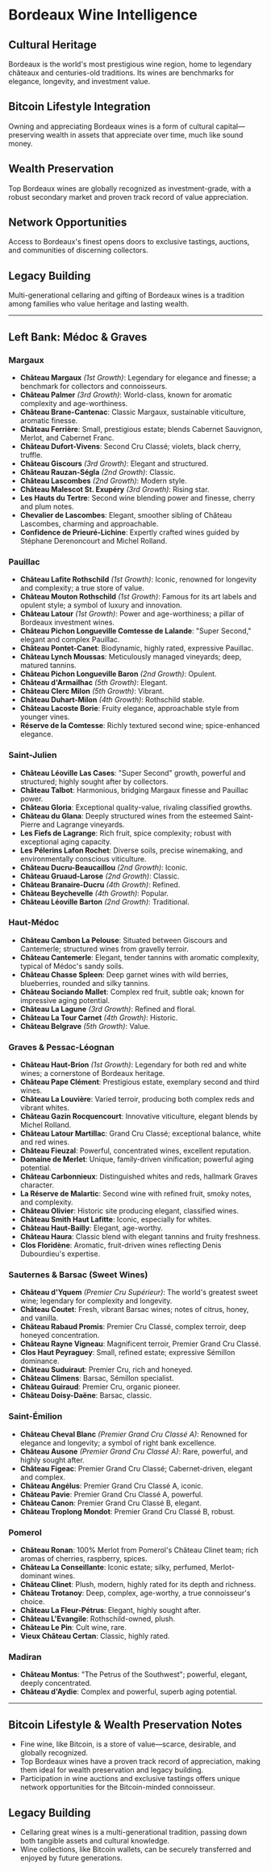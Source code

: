 # Bordeaux Wine Intelligence

## Cultural Heritage
Bordeaux is the world's most prestigious wine region, home to legendary châteaux and centuries-old traditions. Its wines are benchmarks for elegance, longevity, and investment value.

## Bitcoin Lifestyle Integration
Owning and appreciating Bordeaux wines is a form of cultural capital—preserving wealth in assets that appreciate over time, much like sound money.

## Wealth Preservation
Top Bordeaux wines are globally recognized as investment-grade, with a robust secondary market and proven track record of value appreciation.

## Network Opportunities
Access to Bordeaux's finest opens doors to exclusive tastings, auctions, and communities of discerning collectors.

## Legacy Building
Multi-generational cellaring and gifting of Bordeaux wines is a tradition among families who value heritage and lasting wealth.

---

## Left Bank: Médoc & Graves

### Margaux
- **Château Margaux** *(1st Growth)*: Legendary for elegance and finesse; a benchmark for collectors and connoisseurs.
- **Château Palmer** *(3rd Growth)*: World-class, known for aromatic complexity and age-worthiness.
- **Château Brane-Cantenac**: Classic Margaux, sustainable viticulture, aromatic finesse.
- **Château Ferrière**: Small, prestigious estate; blends Cabernet Sauvignon, Merlot, and Cabernet Franc.
- **Château Dufort-Vivens**: Second Cru Classé; violets, black cherry, truffle.
- **Château Giscours** *(3rd Growth)*: Elegant and structured.
- **Château Rauzan-Ségla** *(2nd Growth)*: Classic.
- **Château Lascombes** *(2nd Growth)*: Modern style.
- **Château Malescot St. Exupéry** *(3rd Growth)*: Rising star.
- **Les Hauts du Tertre**: Second wine blending power and finesse, cherry and plum notes.
- **Chevalier de Lascombes**: Elegant, smoother sibling of Château Lascombes, charming and approachable.
- **Confidence de Prieuré-Lichine**: Expertly crafted wines guided by Stéphane Derenoncourt and Michel Rolland.

### Pauillac
- **Château Lafite Rothschild** *(1st Growth)*: Iconic, renowned for longevity and complexity; a true store of value.
- **Château Mouton Rothschild** *(1st Growth)*: Famous for its art labels and opulent style; a symbol of luxury and innovation.
- **Château Latour** *(1st Growth)*: Power and age-worthiness; a pillar of Bordeaux investment wines.
- **Château Pichon Longueville Comtesse de Lalande**: "Super Second," elegant and complex Pauillac.
- **Château Pontet-Canet**: Biodynamic, highly rated, expressive Pauillac.
- **Château Lynch Moussas**: Meticulously managed vineyards; deep, matured tannins.
- **Château Pichon Longueville Baron** *(2nd Growth)*: Opulent.
- **Château d'Armailhac** *(5th Growth)*: Elegant.
- **Château Clerc Milon** *(5th Growth)*: Vibrant.
- **Château Duhart-Milon** *(4th Growth)*: Rothschild stable.
- **Château Lacoste Borie**: Fruity elegance, approachable style from younger vines.
- **Réserve de la Comtesse**: Richly textured second wine; spice-enhanced elegance.

### Saint-Julien
- **Château Léoville Las Cases**: "Super Second" growth, powerful and structured; highly sought after by collectors.
- **Château Talbot**: Harmonious, bridging Margaux finesse and Pauillac power.
- **Château Gloria**: Exceptional quality-value, rivaling classified growths.
- **Château du Glana**: Deeply structured wines from the esteemed Saint-Pierre and Lagrange vineyards.
- **Les Fiefs de Lagrange**: Rich fruit, spice complexity; robust with exceptional aging capacity.
- **Les Pélerins Lafon Rochet**: Diverse soils, precise winemaking, and environmentally conscious viticulture.
- **Château Ducru-Beaucaillou** *(2nd Growth)*: Iconic.
- **Château Gruaud-Larose** *(2nd Growth)*: Classic.
- **Château Branaire-Ducru** *(4th Growth)*: Refined.
- **Château Beychevelle** *(4th Growth)*: Popular.
- **Château Léoville Barton** *(2nd Growth)*: Traditional.

### Haut-Médoc
- **Château Cambon La Pelouse**: Situated between Giscours and Cantemerle; structured wines from gravelly terroir.
- **Château Cantemerle**: Elegant, tender tannins with aromatic complexity, typical of Médoc's sandy soils.
- **Château Chasse Spleen**: Deep garnet wines with wild berries, blueberries, rounded and silky tannins.
- **Château Sociando Mallet**: Complex red fruit, subtle oak; known for impressive aging potential.
- **Château La Lagune** *(3rd Growth)*: Refined and floral.
- **Château La Tour Carnet** *(4th Growth)*: Historic.
- **Château Belgrave** *(5th Growth)*: Value.

### Graves & Pessac-Léognan
- **Château Haut-Brion** *(1st Growth)*: Legendary for both red and white wines; a cornerstone of Bordeaux heritage.
- **Château Pape Clément**: Prestigious estate, exemplary second and third wines.
- **Château La Louvière**: Varied terroir, producing both complex reds and vibrant whites.
- **Château Gazin Rocquencourt**: Innovative viticulture, elegant blends by Michel Rolland.
- **Château Latour Martillac**: Grand Cru Classé; exceptional balance, white and red wines.
- **Château Fieuzal**: Powerful, concentrated wines, excellent reputation.
- **Domaine de Merlet**: Unique, family-driven vinification; powerful aging potential.
- **Château Carbonnieux**: Distinguished whites and reds, hallmark Graves character.
- **La Réserve de Malartic**: Second wine with refined fruit, smoky notes, and complexity.
- **Château Olivier**: Historic site producing elegant, classified wines.
- **Château Smith Haut Lafitte**: Iconic, especially for whites.
- **Château Haut-Bailly**: Elegant, age-worthy.
- **Château Haura**: Classic blend with elegant tannins and fruity freshness.
- **Clos Floridène**: Aromatic, fruit-driven wines reflecting Denis Dubourdieu's expertise.

### Sauternes & Barsac (Sweet Wines)
- **Château d'Yquem** *(Premier Cru Supérieur)*: The world's greatest sweet wine; legendary for complexity and longevity.
- **Château Coutet**: Fresh, vibrant Barsac wines; notes of citrus, honey, and vanilla.
- **Château Rabaud Promis**: Premier Cru Classé, complex terroir, deep honeyed concentration.
- **Château Rayne Vigneau**: Magnificent terroir, Premier Grand Cru Classé.
- **Clos Haut Peyraguey**: Small, refined estate; expressive Sémillon dominance.
- **Château Suduiraut**: Premier Cru, rich and honeyed.
- **Château Climens**: Barsac, Sémillon specialist.
- **Château Guiraud**: Premier Cru, organic pioneer.
- **Château Doisy-Daëne**: Barsac, classic.

### Saint-Émilion
- **Château Cheval Blanc** *(Premier Grand Cru Classé A)*: Renowned for elegance and longevity; a symbol of right bank excellence.
- **Château Ausone** *(Premier Grand Cru Classé A)*: Rare, powerful, and highly sought after.
- **Château Figeac**: Premier Grand Cru Classé; Cabernet-driven, elegant and complex.
- **Château Angélus**: Premier Grand Cru Classé A, iconic.
- **Château Pavie**: Premier Grand Cru Classé A, powerful.
- **Château Canon**: Premier Grand Cru Classé B, elegant.
- **Château Troplong Mondot**: Premier Grand Cru Classé B, robust.

### Pomerol
- **Château Ronan**: 100% Merlot from Pomerol's Château Clinet team; rich aromas of cherries, raspberry, spices.
- **Château La Conseillante**: Iconic estate; silky, perfumed, Merlot-dominant wines.
- **Château Clinet**: Plush, modern, highly rated for its depth and richness.
- **Château Trotanoy**: Deep, complex, age-worthy, a true connoisseur's choice.
- **Château La Fleur-Pétrus**: Elegant, highly sought after.
- **Château L'Evangile**: Rothschild-owned, plush.
- **Château Le Pin**: Cult wine, rare.
- **Vieux Château Certan**: Classic, highly rated.

### Madiran
- **Château Montus**: "The Petrus of the Southwest"; powerful, elegant, deeply concentrated.
- **Château d'Aydie**: Complex and powerful, superb aging potential.

---

## Bitcoin Lifestyle & Wealth Preservation Notes
- Fine wine, like Bitcoin, is a store of value—scarce, desirable, and globally recognized.
- Top Bordeaux wines have a proven track record of appreciation, making them ideal for wealth preservation and legacy building.
- Participation in wine auctions and exclusive tastings offers unique network opportunities for the Bitcoin-minded connoisseur.

## Legacy Building
- Cellaring great wines is a multi-generational tradition, passing down both tangible assets and cultural knowledge.
- Wine collections, like Bitcoin wallets, can be securely transferred and enjoyed by future generations. 